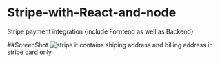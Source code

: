 # Stripe-with-React-and-node
Stripe payment integration {include Forntend as well as Backend}

##ScreenShot
![stripe](https://user-images.githubusercontent.com/56904422/89383070-7aa4db00-d719-11ea-9249-c5466999c78b.png)
it contains shiping address and billing address in stripe card only
